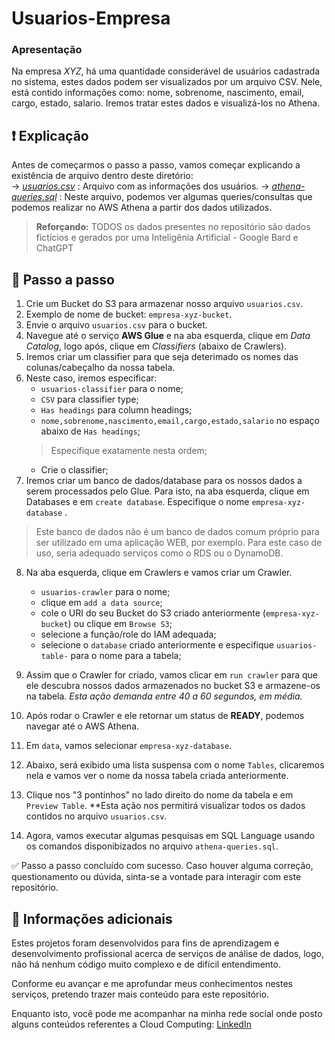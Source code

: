 # Usuarios-Empresa
### Apresentação
Na empresa *XYZ*, há uma quantidade considerável de usuários cadastrada no sistema, estes dados podem ser visualizados por um arquivo CSV. Nele, está contido informações como: nome, sobrenome, nascimento, email, cargo, estado, salario. Iremos tratar estes dados e visualizá-los no Athena.

## ❗ Explicação
Antes de começarmos o passo a passo, vamos começar explicando a existência de arquivo dentro deste diretório: <br>
→ *[usuarios.csv](usuarios.csv)* : Arquivo com as informações dos usuários.
→ *[athena-queries.sql](athena-queries.sql)* : Neste arquivo, podemos ver algumas queries/consultas que podemos realizar no AWS Athena a partir dos dados utilizados.

> **Reforçando:** TODOS os dados presentes no repositório são dados fictícios e gerados por uma Inteligênia Artificial - Google Bard e ChatGPT

## 🔧 Passo a passo
1. Crie um Bucket do S3 para armazenar nosso arquivo `usuarios.csv`.
2. Exemplo de nome de bucket: `empresa-xyz-bucket`.
3. Envie o arquivo `usuarios.csv` para o bucket.
4. Navegue até o serviço **AWS Glue** e na aba esquerda, clique em *Data Catalog*, logo após, clique em *Classifiers* (abaixo de Crawlers).
5. Iremos criar um classifier para que seja deterimado os nomes das colunas/cabeçalho da nossa tabela.
6. Neste caso, iremos especificar:
    * `usuarios-classifier` para o nome;
    * `CSV` para classifier type;
    * `Has headings` para column headings;
    * `nome,sobrenome,nascimento,email,cargo,estado,salario` no espaço abaixo de `Has headings`;
    > Especifique exatamente nesta ordem;
    * Crie o classifier;
7. Iremos criar um banco de dados/database para os nossos dados a serem processados pelo Glue. Para isto, na aba esquerda, clique em Databases e em `create database`. Especifique o nome `empresa-xyz-database` .

> Este banco de dados não é um banco de dados comum próprio para ser utilizado em uma aplicação WEB, por exemplo. Para este caso de uso, seria adequado serviços como o RDS ou o DynamoDB.

8. Na aba esquerda, clique em Crawlers e vamos criar um Crawler.
    * `usuarios-crawler` para o nome;
    * clique em `add a data source`;
    * cole o URI do seu Bucket do S3 criado anteriormente (`empresa-xyz-bucket`) ou clique em `Browse S3`;
    * selecione a função/role do IAM adequada;
    * selecione o `database` criado anteriormente e especifique `usuarios-table-` para o nome para a tabela;
9. Assim que o Crawler for criado, vamos clicar em `run crawler` para que ele descubra nossos dados armazenados no bucket S3 e armazene-os na tabela. *Esta ação demanda entre 40 a 60 segundos, em média.*

10. Após rodar o Crawler e ele retornar um status de **READY**, podemos navegar até o AWS Athena.
11. Em `data`, vamos selecionar `empresa-xyz-database`.
12. Abaixo, será exibido uma lista suspensa com o nome `Tables`, clicaremos nela e vamos ver o nome da nossa tabela criada anteriormente.
13. Clique nos "3 pontinhos" no lado direito do nome da tabela e em `Preview Table`. **Esta ação nos permitirá visualizar todos os dados contidos no arquivo `usuarios.csv`.
14. Agora, vamos executar algumas pesquisas em SQL Language usando os comandos disponibizados no arquivo `athena-queries.sql`.

✅ Passo a passo concluído com sucesso. Caso houver alguma correção, questionamento ou dúvida, sinta-se a vontade para interagir com este repositório.

## 📑 Informações adicionais

Estes projetos foram desenvolvidos para fins de aprendizagem e desenvolvimento profissional acerca de serviços de análise de dados, logo, não há nenhum código muito complexo e de difícil entendimento.

Conforme eu avançar e me aprofundar meus conhecimentos nestes serviços, pretendo trazer mais conteúdo para este repositório.

Enquanto isto, você pode me acompanhar na minha rede social onde posto alguns conteúdos referentes a Cloud Computing: [LinkedIn](linkedin.com/in/vitor-silva-de-antoni/)
